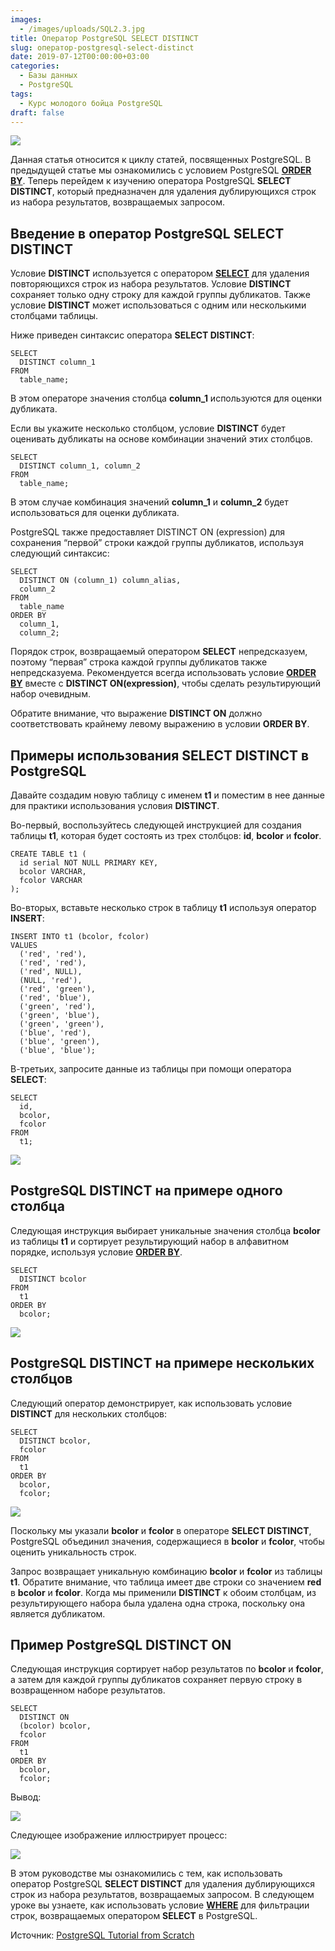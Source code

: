```yaml
---
images:
  - /images/uploads/SQL2.3.jpg
title: Оператор PostgreSQL SELECT DISTINCT
slug: оператор-postgresql-select-distinct
date: 2019-07-12T00:00:00+03:00
categories:
  - Базы данных
  - PostgreSQL
tags:
  - Курс молодого бойца PostgreSQL
draft: false
---
```


![](/images/uploads/SQL2.3.jpg)

Данная статья относится к циклу статей, посвященных PostgreSQL. В предыдущей статье мы ознакомились с условием PostgreSQL
[**ORDER BY**](https://itdoxy.com/условие-postgresql-order-by/). Теперь перейдем к изучению оператора PostgreSQL
**SELECT DISTINCT**, который предназначен для удаления дублирующихся строк из набора результатов, возвращаемых запросом.

## Введение в оператор PostgreSQL SELECT DISTINCT

Условие **DISTINCT** используется с оператором [**SELECT**](https://itdoxy.com/оператор-postgresql-select/) для удаления
повторяющихся строк из набора результатов. Условие **DISTINCT** сохраняет только одну строку для каждой группы дубликатов.
Также условие **DISTINCT** может использоваться с одним или несколькими столбцами таблицы.

Ниже приведен синтаксис оператора **SELECT DISTINCT**:

```
SELECT
  DISTINCT column_1
FROM
  table_name;
```

В этом операторе значения столбца **column_1** используются для оценки дубликата.

Если вы укажите несколько столбцом, условие **DISTINCT** будет оценивать дубликаты на основе комбинации значений этих столбцов.

```
SELECT
  DISTINCT column_1, column_2
FROM
  table_name;
```

В этом случае комбинация значений **column_1** и **column_2** будет использоваться для оценки дубликата.

PostgreSQL также предоставляет DISTINCT ON (expression) для сохранения “первой” строки каждой группы дубликатов,
используя следующий синтаксис:

```
SELECT
  DISTINCT ON (column_1) column_alias,
  column_2
FROM
  table_name
ORDER BY
  column_1,
  column_2;
```

Порядок строк, возвращаемый оператором **SELECT** непредсказуем, поэтому “первая” строка каждой группы дубликатов также
непредсказуема. Рекомендуется всегда использовать условие [**ORDER BY**](https://itdoxy.com/условие-postgresql-order-by/)
вместе с **DISTINCT ON(expression)**, чтобы сделать результирующий набор очевидным.

Обратите внимание, что выражение **DISTINCT ON** должно соответствовать крайнему левому выражению в условии **ORDER BY**.

## Примеры использования SELECT DISTINCT в PostgreSQL

Давайте создадим новую таблицу с именем **t1** и поместим в нее данные для практики использования условия **DISTINCT**.

Во-первый, воспользуйтесь следующей инструкцией для создания таблицы **t1**, которая будет состоять из трех столбцов:
**id**, **bcolor** и **fcolor**.

```
CREATE TABLE t1 (
  id serial NOT NULL PRIMARY KEY,
  bcolor VARCHAR,
  fcolor VARCHAR
);
```

Во-вторых, вставьте несколько строк в таблицу **t1** используя оператор **INSERT**:

```
INSERT INTO t1 (bcolor, fcolor)
VALUES
  ('red', 'red'),
  ('red', 'red'),
  ('red', NULL),
  (NULL, 'red'),
  ('red', 'green'),
  ('red', 'blue'),
  ('green', 'red'),
  ('green', 'blue'),
  ('green', 'green'),
  ('blue', 'red'),
  ('blue', 'green'),
  ('blue', 'blue');
```

В-третьих, запросите данные из таблицы при помощи оператора **SELECT**:

```
SELECT
  id,
  bcolor,
  fcolor
FROM
  t1;
```

![](https://i.imgur.com/FOUhl0d.png)

## PostgreSQL DISTINCT на примере одного столбца

Следующая инструкция выбирает уникальные значения столбца **bcolor** из таблицы **t1** и сортирует результирующий набор
в алфавитном порядке, используя условие [**ORDER BY**](https://itdoxy.com/условие-postgresql-order-by/).

```
SELECT
  DISTINCT bcolor
FROM
  t1
ORDER BY
  bcolor;
```

![](https://i.imgur.com/DXzvTuo.png)

## PostgreSQL DISTINCT на примере нескольких столбцов

Следующий оператор демонстрирует, как использовать условие **DISTINCT** для нескольких столбцов:

```
SELECT
  DISTINCT bcolor,
  fcolor
FROM
  t1
ORDER BY
  bcolor,
  fcolor;
```

![](https://i.imgur.com/e3rCkJH.png)

Поскольку мы указали **bcolor** и **fcolor** в операторе **SELECT DISTINCT**, PostgreSQL объединил значения, содержащиеся
в **bcolor** и **fcolor**, чтобы оценить уникальность строк.

Запрос возвращает уникальную комбинацию **bcolor** и **fcolor** из таблицы **t1**. Обратите внимание, что таблица имеет
две строки со значением **red** в **bcolor** и **fcolor**. Когда мы применили **DISTINCT** к обоим столбцам, из результирующего
набора была удалена одна строка, поскольку она является дубликатом.

## Пример PostgreSQL DISTINCT ON

Следующая инструкция сортирует набор результатов по **bcolor** и **fcolor**, а затем для каждой группы дубликатов сохраняет
первую строку в возвращенном наборе результатов.

```
SELECT
  DISTINCT ON
  (bcolor) bcolor,
  fcolor
FROM
  t1
ORDER BY
  bcolor,
  fcolor;
```

Вывод:

![](https://i.imgur.com/XQw3XTA.png)

Следующее изображение иллюстрирует процесс:

![](https://i.imgur.com/g1H9ozD.png)

В этом руководстве мы ознакомились с тем, как использовать оператор PostgreSQL **SELECT DISTINCT** для удаления
дублирующихся строк из набора результатов, возвращаемых запросом. В следующем уроке вы узнаете, как использовать условие
[**WHERE**](https://itdoxy.com/условие-postgresql-where/) для фильтрации строк, возвращаемых оператором **SELECT** в PostgreSQL.

Источник: [PostgreSQL Tutorial from Scratch](http://www.postgresqltutorial.com/)
